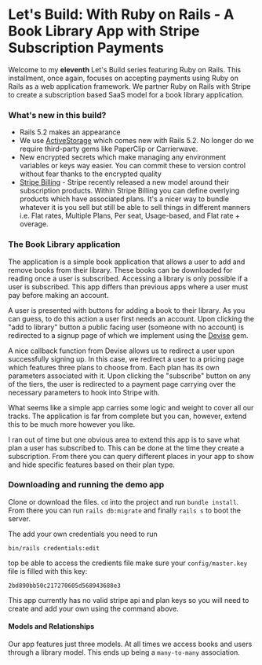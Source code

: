 # Let's Build: With Ruby on Rails - A Book Library App with Stripe Subscription Payments

Welcome to my **eleventh** Let's Build series featuring Ruby on Rails. This installment, once again, focuses on accepting payments using Ruby on Rails as a web application framework. We partner Ruby on Rails with Stripe to create a subscription based SaaS model for a book library application.

### What's new in this build?

- Rails 5.2 makes an appearance 
- We use [ActiveStorage](http://edgeguides.rubyonrails.org/active_storage_overview.html) which comes new with Rails 5.2. No longer do we require third-party gems like PaperClip or Carrierwave. 
- New encrypted secrets which make managing any environment variables or keys way easier. You can commit these to version control without fear thanks to the encrypted quality
- [Stripe Billing](https://stripe.com/billing) - Stripe recently released a new model around their subscription products. Within Stripe Billing you can define overlying products which have associated plans. It's a nicer way to bundle whatever it is you sell but still be able to sell things in different manners i.e. Flat rates, Multiple Plans, Per seat, Usage-based, and Flat rate + overage.

### The Book Library application

The application is a simple book application that allows a user to add and remove books from their library. These books can be downloaded for reading once a user is subscribed. Accessing a library is only possible if a user is subscribed. This app differs than previous apps where a user must pay before making an account. 

A user is presented with buttons for adding a book to their library. As you can guess, to do this action a user first needs an account. Upon clicking the "add to library" button a public facing user (someone with no account) is redirected to a signup page of which we implement using the [Devise](https://github.com/plataformatec/devise) gem. 

A nice callback function from Devise allows us to redirect a user upon successfully signing up. In this case, we redirect a user to a pricing page which features three plans to choose from. Each plan has its own parameters associated with it. Upon clicking the "subscribe" button on any of the tiers, the user is redirected to a payment page carrying over the necessary parameters to hook into Stripe with. 

What seems like a simple app carries some logic and weight to cover all our tracks. The application is far from complete but you can, however, extend this to be much more however you like. 

I ran out of time but one obvious area to extend this app is to save what plan a user has subscribed to. This can be done at the time they create a subscription. From there you can query different places in your app to show and hide specific features based on their plan type. 


### Downloading and running the demo app
Clone or download the files. `cd` into the project and run `bundle install`. From there you can run `rails db:migrate` and finally `rails s` to boot the server.

The add your own credentials you need to run

```
bin/rails credentials:edit
```

top be able to access the credients file make sure your `config/master.key` file is filled with this key:

```
2bd890bb50c217270605d568943688e3
```

This app currently has no valid stripe api and plan keys so you will need to create and add your own using the command above.

#### Models and Relationships

Our app features just three models. At all times we access books and users through a library model. This ends up being a `many-to-many` association. 

